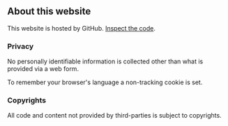 ## About this website

This website is hosted by GitHub. <a href="https://github.com/RubenSibon/rubensibon.nl" target="_blank" rel="noopener noreferrer">Inspect the code</a>.

### Privacy

No personally identifiable information is collected other than what is provided via a web form.

To remember your browser's language a non-tracking cookie is set.

### Copyrights

All code and content not provided by third-parties is subject to copyrights.
